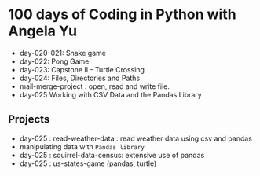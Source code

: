 # 100 days of Coding in Python with Angela Yu
- day-020-021: Snake game
- day-022: Pong Game
- day-023: Capstone II - Turtle Crossing
- day-024: Files, Directories and Paths
- mail-merge-project : open, read and write file.
- day-025 Working with CSV Data and the Pandas Library



## Projects
- day-025 : read-weather-data : read weather data using csv and pandas
- manipulating data with `Pandas library`
- day-025 : squirrel-data-census: extensive use of pandas
- day-025 : us-states-game (pandas, turtle)
